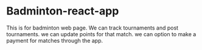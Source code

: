 # Badminton-react-app
This is for badminton web page. We can track tournaments and post tournaments. we can update points for that match. we can option to make a payment for matches through the app.
